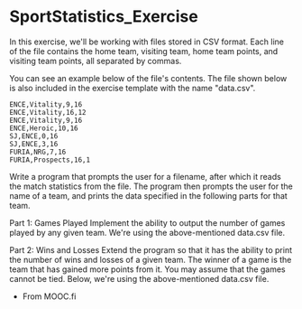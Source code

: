 # SportStatistics_Exercise

In this exercise, we'll be working with files stored in CSV format. Each line of the file contains the home team, visiting team, home team points, and visiting team points, all separated by commas.

You can see an example below of the file's contents. The file shown below is also included in the exercise template with the name "data.csv".

    ENCE,Vitality,9,16
    ENCE,Vitality,16,12
    ENCE,Vitality,9,16
    ENCE,Heroic,10,16
    SJ,ENCE,0,16
    SJ,ENCE,3,16
    FURIA,NRG,7,16
    FURIA,Prospects,16,1

Write a program that prompts the user for a filename, after which it reads the match statistics from the file. The program then prompts the user for the name of a team, and prints the data specified in the following parts for that team.

Part 1: Games Played
Implement the ability to output the number of games played by any given team. We're using the above-mentioned data.csv file.

Part 2: Wins and Losses
Extend the program so that it has the ability to print the number of wins and losses of a given team. The winner of a game is the team that has gained more points from it. You may assume that the games cannot be tied. Below, we're using the above-mentioned data.csv file.

 - From MOOC.fi

